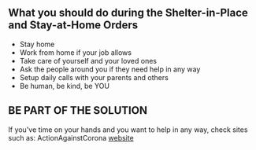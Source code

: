 ## What you should do during the Shelter-in-Place and Stay-at-Home Orders 

* Stay home 
* Work from home if your job allows
* Take care of yourself and your loved ones
* Ask the people around you if they need help in any way 
* Setup daily calls with your parents and others
* Be human, be kind, be YOU

## BE PART OF THE SOLUTION
If you've time on your hands and you want to help in any way, check sites such as:
ActionAgainstCorona [website](https://actionagainstcorona.org/)
